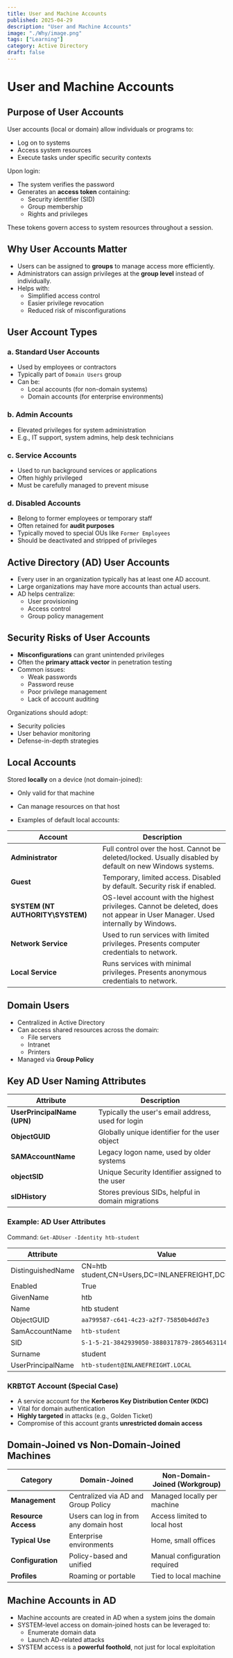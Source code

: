 ```yaml
---
title: User and Machine Accounts
published: 2025-04-29
description: "User and Machine Accounts"
image: "./Why/image.png"
tags: ["Learning"]
category: Active Directory
draft: false
---
```


# User and Machine Accounts

## **Purpose of User Accounts**

User accounts (local or domain) allow individuals or programs to:

- Log on to systems
- Access system resources
- Execute tasks under specific security contexts

Upon login:

- The system verifies the password
- Generates an **access token** containing:
    - Security identifier (SID)
    - Group membership
    - Rights and privileges

These tokens govern access to system resources throughout a session.

## **Why User Accounts Matter**

- Users can be assigned to **groups** to manage access more efficiently.
- Administrators can assign privileges at the **group level** instead of individually.
- Helps with:
    - Simplified access control
    - Easier privilege revocation
    - Reduced risk of misconfigurations

## **User Account Types**

### a. **Standard User Accounts**

- Used by employees or contractors
- Typically part of `Domain Users` group
- Can be:
    - Local accounts (for non-domain systems)
    - Domain accounts (for enterprise environments)

### b. **Admin Accounts**

- Elevated privileges for system administration
- E.g., IT support, system admins, help desk technicians

### c. **Service Accounts**

- Used to run background services or applications
- Often highly privileged
- Must be carefully managed to prevent misuse

### d. **Disabled Accounts**

- Belong to former employees or temporary staff
- Often retained for **audit purposes**
- Typically moved to special OUs like `Former Employees`
- Should be deactivated and stripped of privileges

## **Active Directory (AD) User Accounts**

- Every user in an organization typically has at least one AD account.
- Large organizations may have more accounts than actual users.
- AD helps centralize:
    - User provisioning
    - Access control
    - Group policy management

## **Security Risks of User Accounts**

- **Misconfigurations** can grant unintended privileges
- Often the **primary attack vector** in penetration testing
- Common issues:
    - Weak passwords
    - Password reuse
    - Poor privilege management
    - Lack of account auditing

Organizations should adopt:

- Security policies
- User behavior monitoring
- Defense-in-depth strategies

## **Local Accounts**

Stored **locally** on a device (not domain-joined):

- Only valid for that machine
- Can manage resources on that host

- Examples of default local accounts:

| Account | Description |
| --- | --- |
| **Administrator** | Full control over the host. Cannot be deleted/locked. Usually disabled by default on new Windows systems. |
| **Guest** | Temporary, limited access. Disabled by default. Security risk if enabled. |
| **SYSTEM (NT AUTHORITY\SYSTEM)** | OS-level account with the highest privileges. Cannot be deleted, does not appear in User Manager. Used internally by Windows. |
| **Network Service** | Used to run services with limited privileges. Presents computer credentials to network. |
| **Local Service** | Runs services with minimal privileges. Presents anonymous credentials to network. |

## **Domain Users**

- Centralized in Active Directory
- Can access shared resources across the domain:
    - File servers
    - Intranet
    - Printers
- Managed via **Group Policy**

## Key AD User Naming Attributes

| Attribute | Description |
| --- | --- |
| **UserPrincipalName (UPN)** | Typically the user's email address, used for login |
| **ObjectGUID** | Globally unique identifier for the user object |
| **SAMAccountName** | Legacy logon name, used by older systems |
| **objectSID** | Unique Security Identifier assigned to the user |
| **sIDHistory** | Stores previous SIDs, helpful in domain migrations |

### **Example: AD User Attributes**

Command: `Get-ADUser -Identity htb-student`

| Attribute | Value |
| --- | --- |
| DistinguishedName | CN=htb student,CN=Users,DC=INLANEFREIGHT,DC=LOCAL |
| Enabled | True |
| GivenName | htb |
| Name | htb student |
| ObjectGUID | `aa799587-c641-4c23-a2f7-75850b4dd7e3` |
| SamAccountName | `htb-student` |
| SID | `S-1-5-21-3842939050-3880317879-2865463114-1111` |
| Surname | student |
| UserPrincipalName | `htb-student@INLANEFREIGHT.LOCAL` |

### **KRBTGT Account (Special Case)**

- A service account for the **Kerberos Key Distribution Center (KDC)**
- Vital for domain authentication
- **Highly targeted** in attacks (e.g., Golden Ticket)
- Compromise of this account grants **unrestricted domain access**

## Domain-Joined vs Non-Domain-Joined Machines

| Category | Domain-Joined | Non-Domain-Joined (Workgroup) |
| --- | --- | --- |
| **Management** | Centralized via AD and Group Policy | Managed locally per machine |
| **Resource Access** | Users can log in from any domain host | Access limited to local host |
| **Typical Use** | Enterprise environments | Home, small offices |
| **Configuration** | Policy-based and unified | Manual configuration required |
| **Profiles** | Roaming or portable | Tied to local machine |

## **Machine Accounts in AD**

- Machine accounts are created in AD when a system joins the domain
- SYSTEM-level access on domain-joined hosts can be leveraged to:
    - Enumerate domain data
    - Launch AD-related attacks
- SYSTEM access is a **powerful foothold**, not just for local exploitation